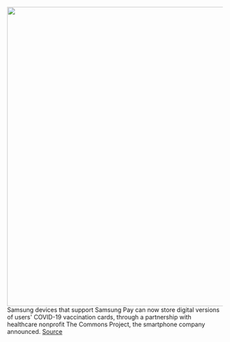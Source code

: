 <img src='https://cdn.vox-cdn.com/thumbor/f7ErfuptHk319YJ_XUGGrGD5AHE=/0x0:2040x1360/1200x800/filters:focal(857x517:1183x843)/cdn.vox-cdn.com/uploads/chorus_image/image/69758363/acastro_190503_1777_samsung_0004.0.0.jpg' width='700px' /><br/>
Samsung devices that support Samsung Pay can now store digital versions of users' COVID-19 vaccination cards, through a partnership with healthcare nonprofit The Commons Project, the smartphone company announced.
<a href='https://www.theverge.com/2021/8/21/22635740/samsung-pay-wallet-digital-covid-vaccination-proof'> Source <a/>